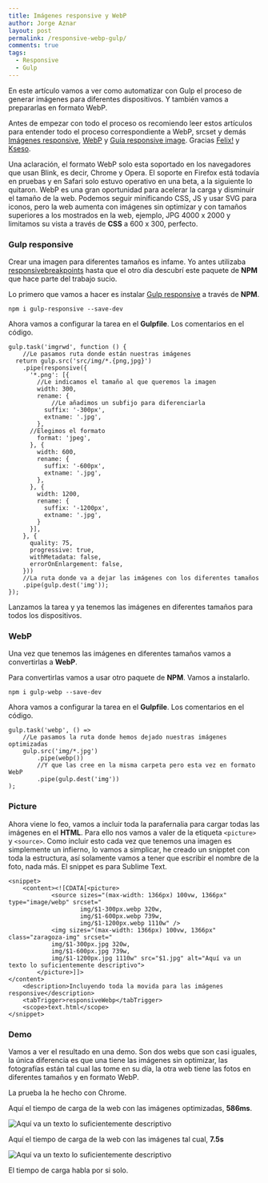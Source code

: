 ```yaml
---
title: Imágenes responsive y WebP
author: Jorge Aznar
layout: post
permalink: /responsive-webp-gulp/
comments: true
tags:
  - Responsive
  - Gulp
---
```


En este artículo vamos a ver como automatizar con Gulp el proceso de
generar imágenes para diferentes dispositivos. Y también vamos a
prepararlas en formato WebP.

<!--more-->

Antes de empezar con todo el proceso os recomiendo leer estos artículos
para entender todo el proceso correspondiente a WebP, srcset y demás
[Imágenes
responsive](http://trip2themoon.com/guia-imagenes-responsive/),
[WebP](http://trip2themoon.com/imagenes-webp/) y [Guía responsive
image](https://escss.blogspot.com/2014/10/responsive-images-picture-srcset.html).
Gracias [Felix!](http://twitter.com/flodar) y
[Kseso](http://twitter.com/kseso).

Una aclaración, el formato WebP solo esta soportado en los navegadores
que usan Blink, es decir, Chrome y Opera. El soporte en Firefox está
todavía en pruebas y en Safari solo estuvo operativo en una beta, a la
siguiente lo quitaron. WebP es una gran oportunidad para acelerar la
carga y disminuir el tamaño de la web. Podemos seguir minificando CSS,
JS y usar SVG para iconos, pero la web aumenta con imágenes sin
optimizar y con tamaños superiores a los mostrados en la web, ejemplo,
JPG 4000 x 2000 y limitamos su vista a través de **CSS** a 600 x 300,
perfecto.

### Gulp responsive

Crear una imagen para diferentes tamaños es infame. Yo antes utilizaba
[responsivebreakpoints](http://www.responsivebreakpoints.com) hasta que
el otro día descubrí este paquete de **NPM** que hace parte del trabajo
sucio.

Lo primero que vamos a hacer es instalar [Gulp
responsive](https://github.com/mahnunchik/gulp-responsive) a través de
**NPM**.

    npm i gulp-responsive --save-dev

Ahora vamos a configurar la tarea en el **Gulpfile**. Los comentarios en
el código.

    gulp.task('imgrwd', function () {
        //Le pasamos ruta donde están nuestras imágenes
      return gulp.src('src/img/*.{png,jpg}')
        .pipe(responsive({
          '*.png': [{
            //Le indicamos el tamaño al que queremos la imagen
            width: 300,
            rename: {
                //Le añadimos un subfijo para diferenciarla
              suffix: '-300px',
              extname: '.jpg',
            },
          //Elegimos el formato
            format: 'jpeg',
          }, {
            width: 600,
            rename: {
              suffix: '-600px',
              extname: '.jpg',
            },
          }, {
            width: 1200,
            rename: {
              suffix: '-1200px',
              extname: '.jpg',
            }
          }],
        }, {
          quality: 75,
          progressive: true,
          withMetadata: false,
          errorOnEnlargement: false,
        }))
        //La ruta donde va a dejar las imágenes con los diferentes tamaños
        .pipe(gulp.dest('img'));
    });

Lanzamos la tarea y ya tenemos las imágenes en diferentes tamaños para
todos los dispositivos.

### WebP

Una vez que tenemos las imágenes en diferentes tamaños vamos a
convertirlas a **WebP**.

Para convertirlas vamos a usar otro paquete de **NPM**. Vamos a
instalarlo.

    npm i gulp-webp --save-dev

Ahora vamos a configurar la tarea en el **Gulpfile**. Los comentarios en
el código.

    gulp.task('webp', () =>
        //Le pasamos la ruta donde hemos dejado nuestras imágenes optimizadas
        gulp.src('img/*.jpg')
            .pipe(webp())
            //Y que las cree en la misma carpeta pero esta vez en formato WebP
            .pipe(gulp.dest('img'))
    );

### Picture

Ahora viene lo feo, vamos a incluir toda la parafernalia para cargar
todas las imágenes en el **HTML**. Para ello nos vamos a valer de la
etiqueta `<picture>` y `<source>`. Como incluir esto cada vez que
tenemos una imagen es simplemente un infierno, lo vamos a simplicar, he
creado un snipptet con toda la estructura, así solamente vamos a tener
que escribir el nombre de la foto, nada más. El snippet es para Sublime
Text.

    <snippet>
        <content><![CDATA[<picture>
                <source sizes="(max-width: 1366px) 100vw, 1366px" type="image/webp" srcset="
                        img/$1-300px.webp 320w,
                        img/$1-600px.webp 739w,
                        img/$1-1200px.webp 1110w" />
                <img sizes="(max-width: 1366px) 100vw, 1366px" class="zaragoza-img" srcset="
                img/$1-300px.jpg 320w,
                img/$1-600px.jpg 739w,
                img/$1-1200px.jpg 1110w" src="$1.jpg" alt="Aquí va un texto lo suficientemente descriptivo">
            </picture>]]>
    </content>
        <description>Incluyendo toda la movida para las imágenes responsive</description>
        <tabTrigger>responsiveWebp</tabTrigger>
        <scope>text.html</scope>
    </snippet>

### Demo

Vamos a ver el resultado en una demo. Son dos webs que son casi iguales,
la única diferencia es que una tiene las imágenes sin optimizar, las
fotografías están tal cual las tome en su día, la otra web tiene las
fotos en diferentes tamaños y en formato WebP.

La prueba la he hecho con Chrome.

Aquí el tiempo de carga de la web con las imágenes optimizadas,
**586ms**.

![Aquí va un texto lo suficientemente
descriptivo](http://jorgeatgu.com/blog/img/2017/07/optimizando-a-fuego-1200px.jpg)

Aquí el tiempo de carga de la web con las imágenes tal cual, **7.5s**

![Aquí va un texto lo suficientemente
descriptivo](http://jorgeatgu.com/blog/img/2017/07/optimizar-claro-que-si-guapi-1200px.jpg)

El tiempo de carga habla por si solo.
